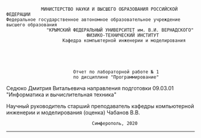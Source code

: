                  МИНИСТЕРСТВО НАУКИ И ВЫСШЕГО ОБРАЗОВАНИЯ РОССИЙСКОЙ ФЕДЕРАЦИИ
    Федеральное государственное автономное образовательное учреждение высшего образования
                   "КРЫМСКИЙ ФЕДЕРАЛЬНЫЙ УНИВЕРСИТЕТ им. В.И. ВЕРНАДСКОГО"
                                  ФИЗИКО-ТЕХНИЧЕСКИЙ ИНСТИТУТ
                         Кафедра компьютерной инженерии и моделирования





                             Отчет по лабораторной работе № 1
                             по дисциплине "Программирование"







Седюко Дмитрия Витальевича
направления подготовки 09.03.01
"Информатика и вычислительная техника"



Научный руководитель
старший преподаватель кафедры
компьютерной инженерии и моделирования	(оценка)	Чабанов В.В.




                                    Симферополь, 2020
_____________________________________________________________________________________________
